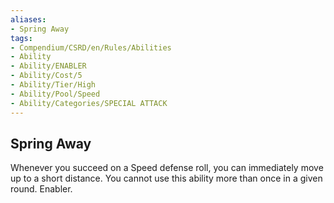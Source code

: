 ```yaml
---
aliases:
- Spring Away
tags:
- Compendium/CSRD/en/Rules/Abilities
- Ability
- Ability/ENABLER
- Ability/Cost/5
- Ability/Tier/High
- Ability/Pool/Speed
- Ability/Categories/SPECIAL ATTACK
---
```


  
## Spring Away  
Whenever you succeed on a Speed defense roll, you can immediately move up to a short distance. You cannot use this ability more than once in a given round. Enabler. 